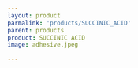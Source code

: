 ```yaml
---
layout: product
parmalink: 'products/SUCCINIC_ACID'
parent: products
product: SUCCINIC ACID 
image: adhesive.jpeg

---
```


